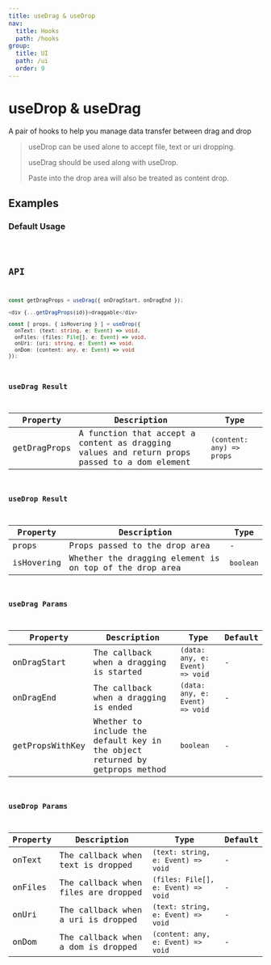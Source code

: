 ```yaml
---
title: useDrag & useDrop
nav:
  title: Hooks
  path: /hooks
group:
  title: UI
  path: /ui
  order: 9
---
```


# useDrop & useDrag

A pair of hooks to help you manage data transfer between drag and drop

> useDrop can be used alone to accept file, text or uri dropping.
>
> useDrag should be used along with useDrop.
>
> Paste into the drop area will also be treated as content drop.

## Examples

### Default Usage

<code src="./demo/demo1.tsx" />

## API

```typescript
const getDragProps = useDrag({ onDragStart, onDragEnd });

<div {...getDragProps(id)}>draggable</div>

const [ props, { isHovering } ] = useDrop({
  onText: (text: string, e: Event) => void,
  onFiles: (files: File[], e: Event) => void,
  onUri: (uri: string, e: Event) => void,
  onDom: (content: any, e: Event) => void
});
```

### useDrag Result

| Property     | Description                                                                                  | Type                      |
|--------------|----------------------------------------------------------------------------------------------|---------------------------|
| getDragProps | A function that accept a content as dragging values and return props passed to a dom element | `(content: any) => props` |

### useDrop Result

| Property   | Description                                             | Type      |
|------------|---------------------------------------------------------|-----------|
| props      | Props passed to the drop area                           | -         |
| isHovering | Whether the dragging element is on top of the drop area | `boolean` |

### useDrag Params

| Property        | Description                                                                  | Type                            | Default |
|-----------------|------------------------------------------------------------------------------|---------------------------------|---------|
| onDragStart     | The callback when a dragging is started                                      | `(data: any, e: Event) => void` | -       |
| onDragEnd       | The callback when a dragging is ended                                        | `(data: any, e: Event) => void` | -       |
| getPropsWithKey | Whether to include the default key in the object returned by getprops method | `boolean`                       | -       |

### useDrop Params

| Property | Description                         | Type                                | Default |
|----------|-------------------------------------|-------------------------------------|---------|
| onText   | The callback when text is dropped   | `(text: string, e: Event) => void`  | -       |
| onFiles  | The callback when files are dropped | `(files: File[], e: Event) => void` | -       |
| onUri    | The callback when a uri is dropped  | `(text: string, e: Event) => void`  | -       |
| onDom    | The callback when a dom is dropped  | `(content: any, e: Event) => void`  | -       |
